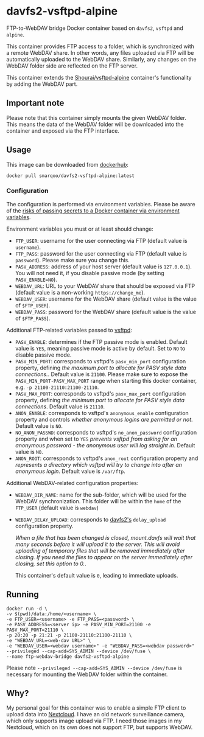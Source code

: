 # davfs2-vsftpd-alpine

FTP-to-WebDAV bridge Docker container based on `davfs2`, `vsftpd` and `alpine`.

This container provides FTP access to a folder, which is synchronized with a remote WebDAV share. In other words, any files uploaded via FTP will be automatically uploaded to the WebDAV share. Similarly, any changes on the WebDAV folder side are reflected on the FTP server.

This container extends the [Shourai/vsftpd-alpine](https://github.com/Shourai/vsftpd-alpine) container's functionality by adding the WebDAV part.

## Important note

Please note that this container simply mounts the given WebDAV folder. This means the data of the WebDAV folder will be downloaded into the container and exposed via the FTP interface.

## Usage

This image can be downloaded from [dockerhub](https://hub.docker.com/repository/docker/smarqoo/davfs2-vsftpd-alpine/general):

```
docker pull smarqoo/davfs2-vsftpd-alpine:latest
```

### Configuration

The configuration is performed via environment variables. Please be aware of the [risks of passing secrets to a Docker container via environment variables](https://blog.diogomonica.com//2017/03/27/why-you-shouldnt-use-env-variables-for-secret-data/).


Environment variables you must or at least should change:
* `FTP_USER`: username for the user connecting via FTP (default value is `username`).
* `FTP_PASS`: password for the user connecting via FTP (default value is `password`). Please make sure you change this.
* `PASV_ADDRESS`: address of your host server (default value is `127.0.0.1`). You will not need it, if you disable passive mode (by setting `PASV_ENABLE=NO`).
* `WEBDAV_URL`: URL to your WebDAV share that should be exposed via FTP (default value is a non-working `https://change_me`).
* `WEBDAV_USER`: username for the WebDAV share (default value is the value of `$FTP_USER`).
* `WEBDAV_PASS`: password for the WebDAV share (default value is the value of `$FTP_PASS`).

Additional FTP-related variables passed to [vsftpd](http://vsftpd.beasts.org/vsftpd_conf.html):
* `PASV_ENABLE`: determines if the FTP passive mode is enabled. Default value is `YES`, meaning passive mode is active by default. Set to `NO` to disable passive mode.
* `PASV_MIN_PORT`: corresponds to vsftpd's `pasv_min_port` configuration property, defining _the maximum port to allocate for PASV style data connections._. Default value is `21100`. Please make sure to expose the `PASV_MIN_PORT-PASV_MAX_PORT` range when starting this docker container, e.g. `-p 21100-21110:21100-21110`.
* `PASV_MAX_PORT`: corresponds to vsftpd's `pasv_max_port` configuration property, defining _the minimum port to allocate for PASV style data connections_. Default value is `21110`.
* `ANON_ENABLE`: corresponds to vsftpd's `anonymous_enable` configuration property and controls _whether anonymous logins are permitted or not_. Default value is `NO`.
* `NO_ANON_PASSWD`: corresponds to vsftpd's `no_anon_password` configuration property and when set to `YES` _prevents vsftpd from asking for an anonymous password - the anonymous user will log straight in_. Default value is `NO`.
* `ANON_ROOT`: corresponds to vsftpd's `anon_root` configuration property and _represents a directory which vsftpd will try to change into after an anonymous login_. Default value is `/var/ftp`.

Additional WebDAV-related configuration properties:
* `WEBDAV_DIR_NAME`: name for the sub-folder, which will be used for the WebDAV synchronization. This folder will be within the `home` of the `FTP_USER` (default value is `webdav`)
* `WEBDAV_DELAY_UPLOAD`: corresponds to [davfs2's](https://www.systutorials.com/docs/linux/man/5-davfs2.conf/) `delay_upload` configuration property.

   _When a file that has been changed is closed, mount.davfs will wait that many seconds before it will upload it to the server. This will avoid uploading of temporary files that will be removed immediately after closing. If you need the files to appear on the server immediately after closing, set this option to 0._.
   
   This container's default value is `0`, leading to immediate uploads.

## Running

```
docker run -d \
-v $(pwd)/data:/home/<username> \
-e FTP_USER=<username> -e FTP_PASS=<password> \
-e PASV_ADDRESS=<server ip> -e PASV_MIN_PORT=21100 -e PASV_MAX_PORT=21110 \
-p 20:20 -p 21:21 -p 21100-21110:21100-21110 \
-e "WEBDAV_URL=<web-dav URL>" \
-e "WEBDAV_USER=<webdav username>" -e "WEBDAV_PASS=<webdav password>"
--privileged --cap-add=SYS_ADMIN --device /dev/fuse \
--name ftp-webdav-bridge davfs2-vsftpd-alpine
```

Please note `--privileged --cap-add=SYS_ADMIN --device /dev/fuse` is necessary for mounting the WebDAV folder within the container.

## Why?

My personal goal for this container was to enable a simple FTP client to upload data into [Nextcloud](https://nextcloud.com/). I have an old network surveillance camera, which only supports image upload via FTP. I need those images in my Nextcloud, which on its own does not support FTP, but supports WebDAV.
